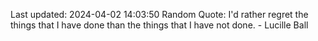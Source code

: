 Last updated: 2024-04-02 14:03:50
Random Quote: I'd rather regret the things that I have done than the things that I have not done. - Lucille Ball